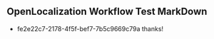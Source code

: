 ## OpenLocalization Workflow Test MarkDown
* fe2e22c7-2178-4f5f-bef7-7b5c9669c79a thanks!

<!--HONumber=Sep16_HO1-->


